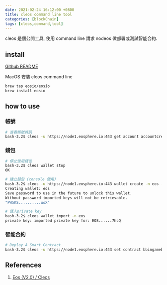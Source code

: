 ```yaml
---
date: 2021-02-24 16:12:00 +0800
title: cleos command line tool
categories: [blockChain]
tags: [cleos,command,tool]
---
```


cleos 是個公開工具, 使用 command line 請求 nodeos 做部署或測試智能合約. 

<!--more-->

## install

[Github README](https://github.com/EOSIO/eos/blob/master/README.md)

MacOS 安裝 cleos command line

```bash
brew tap eosio/eosio
brew install eosio
```

## how to use

### 帳號

```bash
# 查看帳號資訊
bash-3.2$ cleos -u https://node1.eosphere.io:443 get account accountcreat
```

### 錢包

```bash
# 停止使用錢包
bash-3.2$ cleos wallet stop
OK

# 建立錢包 (console 使用)
bash-3.2$ cleos -u https://node1.eosphere.io:443 wallet create -n eos --to-console
Creating wallet: eos
Save password to use in the future to unlock this wallet.
Without password imported keys will not be retrievable.
"PW5KS..........uoX"

# 匯入private key
bash-3.2$ cleos wallet import -n eos
private key: imported private key for: EOS......7hcQ
```

### 智能合約

```bash
# Deploy A Smart Contract
bash-3.2$ cleos -u https://node1.eosphere.io:443 set contract bbingamebac1 /projects/eos-go/contracts/heart bbingamebac1@active
```

## References

1. [Eos (V2.0) / Cleos](https://developers.eos.io/manuals/eos/latest/cleos/index)